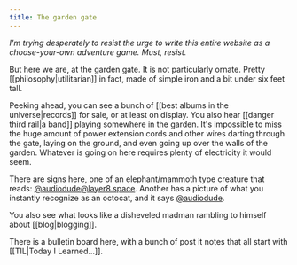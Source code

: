 ```yaml
---
title: The garden gate
---
```


_I'm trying desperately to resist the urge to write this entire website as a choose-your-own adventure game. Must, resist._

But here we are, at the garden gate. It is not particularly ornate. Pretty [[philosophy|utilitarian]] in fact, made of simple iron and a bit under six feet tall.

Peeking ahead, you can see a bunch of [[best albums in the universe|records]] for sale, or at least on display. You also hear [[danger third rail|a band]] playing somewhere in the garden. It's impossible to miss the huge amount of power extension cords and other wires darting through the gate, laying on the ground, and even going up over the walls of the garden. Whatever is going on here requires plenty of electricity it would seem.

There are signs here, one of an elephant/mammoth type creature that reads: [@audiodude@layer8.space](https://layer8.space/@audiodude). Another has a picture of what you instantly recognize as an octocat, and it says [@audiodude](https://github.com/audiodude).

You also see what looks like a disheveled madman rambling to himself about [[blog|blogging]].

There is a bulletin board here, with a bunch of post it notes that all start with [[TIL|Today I Learned...]].
